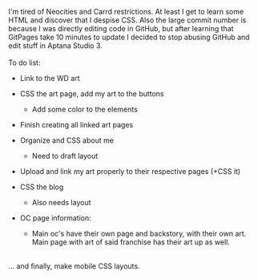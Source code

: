 I'm tired of Neocities and Carrd restrictions. At least I get to learn some HTML and discover that I despise CSS. Also the large commit number is because I was directly editing code in GitHub, but after learning that GitPages take 10 minutes to update I decided to stop abusing GitHub and edit stuff in Aptana Studio 3.
<br /><br />
To do list:
- Link to the WD art
- CSS the art page, add my art to the buttons
  - Add some color to the elements
- Finish creating all linked art pages
- Organize and CSS about me
  - Need to draft layout
- Upload and link my art properly to their respective pages (+CSS it)
- CSS the blog
  - Also needs layout

- OC page information:
  - Main oc's have their own page and backstory, with their own art. Main page with art of said franchise has their art up as well.
<br />
... and finally, make mobile CSS layouts.
